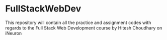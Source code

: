 # FullStackWebDev
This repository will contain all the practice and assignment codes with regards to the Full Stack Web Development course by Hitesh Choudhary on iNeuron
